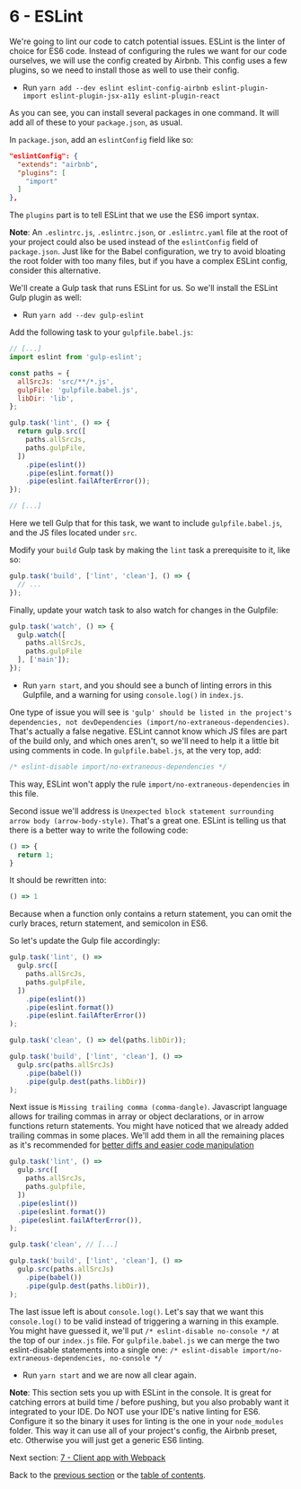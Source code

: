 # 6 - ESLint

We're going to lint our code to catch potential issues. ESLint is the linter of choice for ES6 code. Instead of configuring the rules we want for our code ourselves, we will use the config created by Airbnb. This config uses a few plugins, so we need to install those as well to use their config.

- Run `yarn add --dev eslint eslint-config-airbnb eslint-plugin-import eslint-plugin-jsx-a11y eslint-plugin-react`

As you can see, you can install several packages in one command. It will add all of these to your `package.json`, as usual.

In `package.json`, add an `eslintConfig` field like so:

```json
"eslintConfig": {
  "extends": "airbnb",
  "plugins": [
    "import"
  ]
},
```

The `plugins` part is to tell ESLint that we use the ES6 import syntax.

**Note**: An `.eslintrc.js`, `.eslintrc.json`, or `.eslintrc.yaml` file at the root of your project could also be used instead of the `eslintConfig` field of `package.json`. Just like for the Babel configuration, we try to avoid bloating the root folder with too many files, but if you have a complex ESLint config, consider this alternative.

We'll create a Gulp task that runs ESLint for us. So we'll install the ESLint Gulp plugin as well:

- Run `yarn add --dev gulp-eslint`

Add the following task to your `gulpfile.babel.js`:

```javascript
// [...]
import eslint from 'gulp-eslint';

const paths = {
  allSrcJs: 'src/**/*.js',
  gulpFile: 'gulpfile.babel.js',
  libDir: 'lib',
};

gulp.task('lint', () => {
  return gulp.src([
    paths.allSrcJs,
    paths.gulpFile,
  ])
    .pipe(eslint())
    .pipe(eslint.format())
    .pipe(eslint.failAfterError());
});

// [...]


```

Here we tell Gulp that for this task, we want to include `gulpfile.babel.js`, and the JS files located under `src`.

Modify your `build` Gulp task by making the `lint` task a prerequisite to it, like so:

```javascript
gulp.task('build', ['lint', 'clean'], () => {
  // ...
});
```

Finally, update your watch task to also watch for changes in the Gulpfile:

```javascript
gulp.task('watch', () => {
  gulp.watch([
    paths.allSrcJs,
    paths.gulpFile
  ], ['main']);
});
```

- Run `yarn start`, and you should see a bunch of linting errors in this Gulpfile, and a warning for using `console.log()` in `index.js`.

One type of issue you will see is `'gulp' should be listed in the project's dependencies, not devDependencies (import/no-extraneous-dependencies)`. That's actually a false negative. ESLint cannot know which JS files are part of the build only, and which ones aren't, so we'll need to help it a little bit using comments in code. In `gulpfile.babel.js`, at the very top, add:

```javascript
/* eslint-disable import/no-extraneous-dependencies */
```

This way, ESLint won't apply the rule `import/no-extraneous-dependencies` in this file.

Second issue we'll address is `Unexpected block statement surrounding arrow body (arrow-body-style)`. That's a great one. ESLint is telling us that there is a better way to write the following code:

```javascript
() => {
  return 1;
}
```

It should be rewritten into:

```javascript
() => 1
```

Because when a function only contains a return statement, you can omit the curly braces, return statement, and semicolon in ES6.

So let's update the Gulp file accordingly:

```javascript
gulp.task('lint', () =>
  gulp.src([
    paths.allSrcJs,
    paths.gulpFile,
  ])
    .pipe(eslint())
    .pipe(eslint.format())
    .pipe(eslint.failAfterError())
);

gulp.task('clean', () => del(paths.libDir));

gulp.task('build', ['lint', 'clean'], () =>
  gulp.src(paths.allSrcJs)
    .pipe(babel())
    .pipe(gulp.dest(paths.libDir))
);
```

Next issue is `Missing trailing comma (comma-dangle)`. Javascript language allows for trailing commas in array or object declarations, or in arrow functions return statements. You might have noticed that we already added trailing commas in some places. We'll add them in all the remaining places as it's recommended for [better diffs and easier code manipulation](https://medium.com/@nikgraf/why-you-should-enforce-dangling-commas-for-multiline-statements-d034c98e36f8#.j1t5uirvj)

```javascript
gulp.task('lint', () =>
  gulp.src([
    paths.allSrcJs,
    paths.gulpfile,
  ])
  .pipe(eslint())
  .pipe(eslint.format())
  .pipe(eslint.failAfterError()),
);

gulp.task('clean', // [...]

gulp.task('build', ['lint', 'clean'], () =>
  gulp.src(paths.allSrcJs)
    .pipe(babel())
    .pipe(gulp.dest(paths.libDir)),
);
```

The last issue left is about `console.log()`. Let's say that we want this `console.log()` to be valid instead of triggering a warning in this example. You might have guessed it, we'll put `/* eslint-disable no-console */` at the top of our `index.js` file. For `gulpfile.babel.js` we can merge the two eslint-disable statements into a single one:
`/* eslint-disable import/no-extraneous-dependencies, no-console */`

- Run `yarn start` and we are now all clear again.

**Note**: This section sets you up with ESLint in the console. It is great for catching errors at build time / before pushing, but you also probably want it integrated to your IDE. Do NOT use your IDE's native linting for ES6. Configure it so the binary it uses for linting is the one in your `node_modules` folder. This way it can use all of your project's config, the Airbnb preset, etc. Otherwise you will just get a generic ES6 linting.

Next section: [7 - Client app with Webpack](/tutorial/7-client-webpack)

Back to the [previous section](/tutorial/5-es6-modules-syntax) or the [table of contents](https://github.com/verekia/js-stack-from-scratch#table-of-contents).
